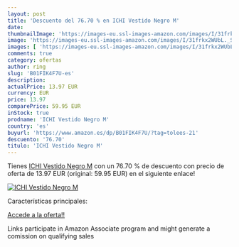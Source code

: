 ```yaml
---
layout: post
title: 'Descuento del 76.70 % en ICHI Vestido Negro M'
date: 
thumbnailImage: 'https://images-eu.ssl-images-amazon.com/images/I/31frkx2WUbL._SL200_.jpg'
image: 'https://images-eu.ssl-images-amazon.com/images/I/31frkx2WUbL._SL200_.jpg'
images: [ 'https://images-eu.ssl-images-amazon.com/images/I/31frkx2WUbL._SL200_.jpg' ]
comments: true
category: ofertas
author: ring
slug: 'B01FIK4F7U-es'
description:
actualPrice: 13.97 EUR
currency: EUR
price: 13.97
comparePrice: 59.95 EUR
inStock: true
prodname: 'ICHI Vestido Negro M'
country: 'es'
buyurl: 'https://www.amazon.es/dp/B01FIK4F7U/?tag=tolees-21'
descuento: '76.70'
titulo: 'ICHI Vestido Negro M'
---
```


Tienes [ICHI Vestido Negro M](https://www.amazon.es/dp/B01FIK4F7U/?tag=tolees-21) con un 76.70 % de descuento con precio de oferta de 13.97 EUR (original: 59.95 EUR) en el siguiente enlace!

[![ICHI Vestido Negro M](https://images-eu.ssl-images-amazon.com/images/I/31frkx2WUbL._SL200_.jpg)](https://www.amazon.es/dp/B01FIK4F7U/?tag=tolees-21)

Características principales:


[Accede a la oferta!!](https://www.amazon.es/dp/B01FIK4F7U/?tag=tolees-21)

Links participate in Amazon Associate program and might generate a comission on qualifying sales


